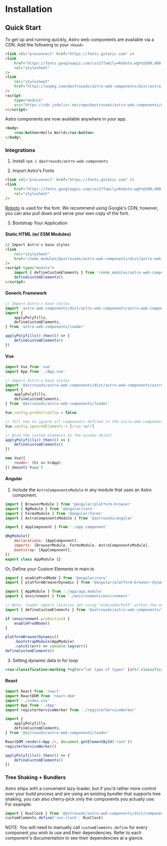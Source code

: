 # Installation

## Quick Start

To get up and running quickly, Astro web components are available via a CDN. Add the following to your `<head>`

```html
<link rel="preconnect" href="https://fonts.gstatic.com" />
<link
    href="https://fonts.googleapis.com/css2?family=Roboto:wght@300;400;500;700&display=swap"
    rel="stylesheet"
/>
<link
    rel="stylesheet"
    href="https://unpkg.com/@astrouxds/astro-web-components/dist/astro-web-components/astro-web-components.css"
/>
<script
    type="module"
    src="https://cdn.jsdelivr.net/npm/@astrouxds/astro-web-components/dist/astro-web-components/astro-web-components.esm.js"
></script>
```

Astro components are now available anywhere in your app.

```html
<body>
    <rux-button>Hello World</rux-button>
</body>
```

### Integrations

1. Install
   `npm i @astrouxds/astro-web-components`

2. Import Astro's Fonts

```html
<link rel="preconnect" href="https://fonts.gstatic.com" />
<link
    href="https://fonts.googleapis.com/css2?family=Roboto:wght@300;400;500;700&display=swap"
    rel="stylesheet"
/>
```

[Roboto](https://fonts.google.com/specimen/Roboto) is used for the font.
We recommend using Google's CDN; however, you can also pull down and serve your own copy of the font.

3. Bootstrap Your Application

#### Static HTML (w/ ESM Modules)

```html
// Import Astro's base styles
<link
    rel="stylesheet"
    href="/node_modules/@astrouxds/astro-web-components/dist/astro-web-components/astro-web-components.css"
/>
<script type="module">
    import { defineCustomElements } from '/node_modules/astro-web-components/loader'
    defineCustomElements()
</script>
```

#### Generic Framework

```js
// Import Astro's base styles
import 'astro-web-components/dist/astro-web-components/astro-web-components.css'
import {
    applyPolyfills,
    defineCustomElements,
} from 'astro-web-components/loader'

applyPolyfills().then(() => {
    defineCustomElements()
})
```

#### Vue

```js
import Vue from 'vue'
import App from './App.vue'

// Import Astro's base styles
import '@astrouxds/astro-web-components/dist/astro-web-components/astro-web-components.css'
import {
    applyPolyfills,
    defineCustomElements,
} from '@astrouxds/astro-web-components/loader'

Vue.config.productionTip = false

// Tell Vue to ignore all components defined in the astro-web-components package
Vue.config.ignoredElements = [/rux-\w*/]

// Bind the custom elements to the window object
applyPolyfills().then(() => {
    defineCustomElements()
})

new Vue({
    render: (h) => h(App),
}).$mount('#app')
```

#### Angular

1. Include the `AstroComponentsModule` in any module that uses an Astro component.

```js
import { BrowserModule } from '@angular/platform-browser'
import { NgModule } from '@angular/core'
import { FormsModule } from '@angular/forms'
import { AstroComponentsModule } from '@astrouxds/angular'

import { AppComponent } from './app.component'

@NgModule({
    declarations: [AppComponent],
    imports: [BrowserModule, FormsModule, AstroComponentsModule],
    bootstrap: [AppComponent],
})
export class AppModule {}
```

Or, Define your Custom Elements in main.ts

```js
import { enableProdMode } from '@angular/core'
import { platformBrowserDynamic } from '@angular/platform-browser-dynamic'

import { AppModule } from './app/app.module'
import { environment } from './environments/environment'

// Note: loader import location set using "esmLoaderPath" within the output target config
import { defineCustomElements } from '@astrouxds/astro-web-components/loader'

if (environment.production) {
    enableProdMode()
}

platformBrowserDynamic()
    .bootstrapModule(AppModule)
    .catch((err) => console.log(err))
defineCustomElements()
```

3. Setting dynamic data in for loop

```xml
<rux-classification-marking *ngFor="let type of types" [attr.classification]="type"></rux-classification-marking>
```

#### React

```js
import React from 'react'
import ReactDOM from 'react-dom'
import './index.css'
import App from './App'
import registerServiceWorker from './registerServiceWorker'

import {
    applyPolyfills,
    defineCustomElements,
} from '@astrouxds/astro-web-components/loader'

ReactDOM.render(<App />, document.getElementById('root'))
registerServiceWorker()

applyPolyfills().then(() => {
    defineCustomElements()
})
```

### Tree Shaking + Bundlers

Astro ships with a convenient lazy-loader, but if you'd rather more control over your build process and are using an existing bundler
that supports tree shaking, you can also cherry-pick only the components you actually use. For example:

```js
import { RuxClock } from '@astrouxds/astro-web-components/dist/components/rux-clock.js'
customElements.define('rux-clock', RuxClock)
```

NOTE: You will need to manually call `customElements.define` for every component you wish to use and their dependencies.
Refer to each component's documentation to see their dependencies at a glance.
